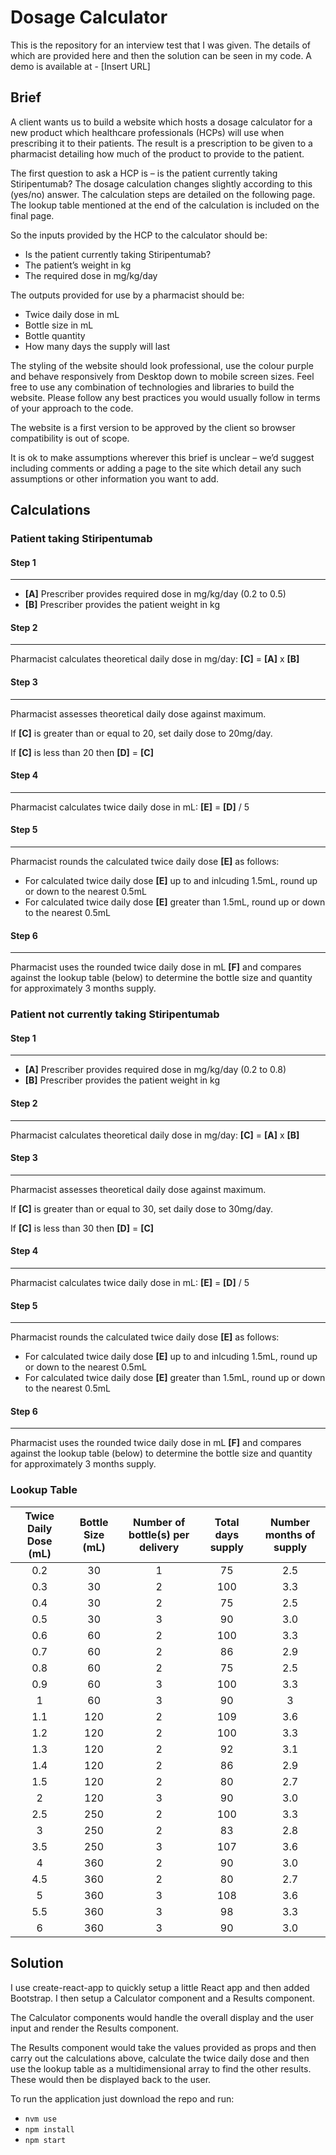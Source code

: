 # Dosage Calculator

This is the repository for an interview test that I was given. The details of which are provided here and then the solution can be seen in my code. A demo is available at - [Insert URL]

## Brief

A client wants us to build a website which hosts a dosage calculator for a new product which healthcare professionals (HCPs) will use when prescribing it to their patients. The result is a prescription to be given to a pharmacist detailing how much of the product to provide to the patient.

The first question to ask a HCP is – is the patient currently taking Stiripentumab? The dosage calculation changes slightly according to this (yes/no) answer. The calculation steps are detailed on the following page. The lookup table mentioned at the end of the calculation is included on the final page.

So the inputs provided by the HCP to the calculator should be:
* Is the patient currently taking Stiripentumab?
* The patient’s weight in kg
* The required dose in mg/kg/day

The outputs provided for use by a pharmacist should be:
* Twice daily dose in mL
* Bottle size in mL
* Bottle quantity
* How many days the supply will last

The styling of the website should look professional, use the colour purple and behave responsively from Desktop down to mobile screen sizes. Feel free to use any combination of technologies and libraries to build the website. Please follow any best practices you would usually follow in terms of your approach to the code.

The website is a first version to be approved by the client so browser compatibility is out of scope.

It is ok to make assumptions wherever this brief is unclear – we’d suggest including comments or adding a page to the site which detail any such assumptions or other information you want to add.

## Calculations

### Patient taking Stiripentumab

#### Step 1

---
* __[A]__ Prescriber provides required dose in mg/kg/day (0.2 to 0.5)
* __[B]__ Prescriber provides the patient weight in kg

#### Step 2

---

Pharmacist calculates theoretical daily dose in mg/day: __[C]__ = __[A]__ x __[B]__

#### Step 3

---

Pharmacist assesses theoretical daily dose against maximum.

If __[C]__ is greater than or equal to 20, set daily dose to 20mg/day.

If __[C]__ is less than 20 then __[D]__ = __[C]__

#### Step 4

---

Pharmacist calculates twice daily dose in mL: __[E]__ = __[D]__ / 5

#### Step 5

---

Pharmacist rounds the calculated twice daily dose __[E]__ as follows:

* For calculated twice daily dose __[E]__ up to and inlcuding 1.5mL, round up or down to the nearest 0.5mL
* For calculated twice daily dose __[E]__ greater than 1.5mL, round up or down to the nearest 0.5mL

#### Step 6

---

Pharmacist uses the rounded twice daily dose in mL __[F]__ and compares against the lookup table (below) to determine the bottle size and quantity for approximately 3 months supply.

### Patient not currently taking Stiripentumab

#### Step 1

---
* __[A]__ Prescriber provides required dose in mg/kg/day (0.2 to 0.8)
* __[B]__ Prescriber provides the patient weight in kg

#### Step 2

---

Pharmacist calculates theoretical daily dose in mg/day: __[C]__ = __[A]__ x __[B]__

#### Step 3

---

Pharmacist assesses theoretical daily dose against maximum.

If __[C]__ is greater than or equal to 30, set daily dose to 30mg/day.

If __[C]__ is less than 30 then __[D]__ = __[C]__

#### Step 4

---

Pharmacist calculates twice daily dose in mL: __[E]__ = __[D]__ / 5

#### Step 5

---

Pharmacist rounds the calculated twice daily dose __[E]__ as follows:

* For calculated twice daily dose __[E]__ up to and inlcuding 1.5mL, round up or down to the nearest 0.5mL
* For calculated twice daily dose __[E]__ greater than 1.5mL, round up or down to the nearest 0.5mL

#### Step 6

---

Pharmacist uses the rounded twice daily dose in mL __[F]__ and compares against the lookup table (below) to determine the bottle size and quantity for approximately 3 months supply.

### Lookup Table

| Twice Daily Dose (mL) | Bottle Size (mL) | Number of bottle(s) per delivery | Total days supply | Number months of supply | 
| :---: | :---: | :---: | :---: | :---: |
| 0.2 | 30 | 1 | 75 | 2.5 |
| 0.3 | 30 | 2 | 100 | 3.3 |
| 0.4 | 30 | 2 | 75 | 2.5 |
| 0.5 | 30 | 3 | 90 | 3.0 |
| 0.6 | 60 | 2 | 100 | 3.3 |
| 0.7 | 60 | 2 | 86 | 2.9 |
| 0.8 | 60 | 2 | 75 | 2.5 |
| 0.9 | 60 | 3 | 100 | 3.3 |
| 1 | 60 | 3 | 90 | 3 |
| 1.1 | 120 | 2 | 109 | 3.6 |
| 1.2 | 120 | 2 | 100 | 3.3 |
| 1.3 | 120 | 2 | 92 | 3.1 |
| 1.4 | 120 | 2 | 86 | 2.9 |
| 1.5 | 120 | 2 | 80 | 2.7 |
| 2 | 120 | 3 | 90 | 3.0 |
| 2.5 | 250 | 2 | 100 | 3.3 |
| 3 | 250 | 2 | 83 | 2.8 |
| 3.5 | 250 | 3 | 107 | 3.6 |
| 4 | 360 | 2 | 90 | 3.0 |
| 4.5 | 360 | 2 | 80 | 2.7 |
| 5 | 360 | 3 | 108 | 3.6 |
| 5.5 | 360 | 3 | 98 | 3.3 |
| 6 | 360 | 3 | 90 | 3.0 |

## Solution

I use create-react-app to quickly setup a little React app and then added Bootstrap. I then setup a Calculator component and a Results component. 

The Calculator components would handle the overall display and the user input and render the Results component.

The Results component would take the values provided as props and then carry out the calculations above, calculate the twice daily dose and then use the lookup table as a multidimensional array to find the other results. These would then be displayed back to the user.

To run the application just download the repo and run:

* `nvm use`
* `npm install`
* `npm start`